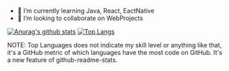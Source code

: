 
- 🌱 I’m currently learning Java, React, EactNative
- 👯 I’m looking to collaborate on WebProjects 

[![Anurag's github stats](https://github-readme-stats.vercel.app/api?username=Giacomellivinicius&show_icons=true&theme=chartreuse-dark)](https://github.com/Giacomellivinicius)
[![Top Langs](https://github-readme-stats.vercel.app/api/top-langs/?username=Giacomellivinicius&layout=compact&theme=chartreuse-dark)](https://github.com/Giacomellivinicius/github-readme-stats)

NOTE: Top Languages does not indicate my skill level or anything like that, it's a GitHub metric of which languages have the most code on GitHub. It's a new feature of github-readme-stats.
